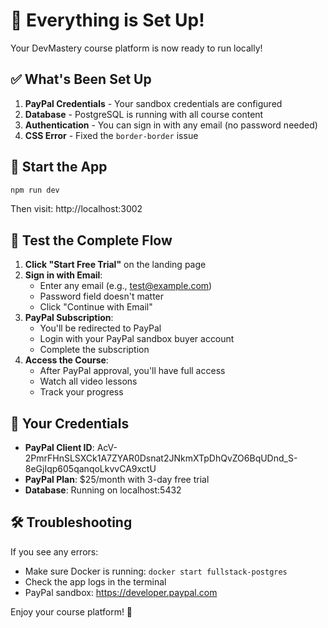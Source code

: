# 🎉 Everything is Set Up!

Your DevMastery course platform is now ready to run locally!

## ✅ What's Been Set Up

1. **PayPal Credentials** - Your sandbox credentials are configured
2. **Database** - PostgreSQL is running with all course content
3. **Authentication** - You can sign in with any email (no password needed)
4. **CSS Error** - Fixed the `border-border` issue

## 🚀 Start the App

```bash
npm run dev
```

Then visit: http://localhost:3002

## 🎯 Test the Complete Flow

1. **Click "Start Free Trial"** on the landing page
2. **Sign in with Email**:
   - Enter any email (e.g., test@example.com)
   - Password field doesn't matter
   - Click "Continue with Email"
3. **PayPal Subscription**:
   - You'll be redirected to PayPal
   - Login with your PayPal sandbox buyer account
   - Complete the subscription
4. **Access the Course**:
   - After PayPal approval, you'll have full access
   - Watch all video lessons
   - Track your progress

## 📝 Your Credentials

- **PayPal Client ID**: AcV-2PmrFHnSLSXCk1A7ZYAR0Dsnat2JNkmXTpDhQvZO6BqUDnd_S-8eGjIqp605qanqoLkvvCA9xctU
- **PayPal Plan**: $25/month with 3-day free trial
- **Database**: Running on localhost:5432

## 🛠️ Troubleshooting

If you see any errors:
- Make sure Docker is running: `docker start fullstack-postgres`
- Check the app logs in the terminal
- PayPal sandbox: https://developer.paypal.com

Enjoy your course platform! 🚀 